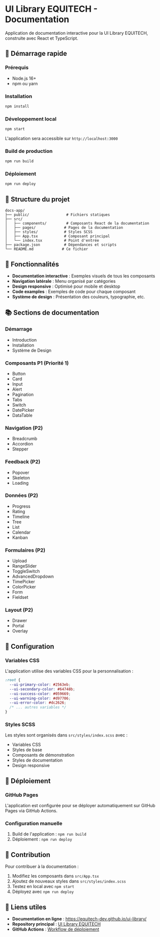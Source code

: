 # UI Library EQUITECH - Documentation

Application de documentation interactive pour la UI Library EQUITECH, construite avec React et TypeScript.

## 🚀 Démarrage rapide

### Prérequis
- Node.js 16+
- npm ou yarn

### Installation
```bash
npm install
```

### Développement local
```bash
npm start
```

L'application sera accessible sur `http://localhost:3000`

### Build de production
```bash
npm run build
```

### Déploiement
```bash
npm run deploy
```

## 📁 Structure du projet

```
docs-app/
├── public/                 # Fichiers statiques
├── src/
│   ├── components/         # Composants React de la documentation
│   ├── pages/             # Pages de la documentation
│   ├── styles/            # Styles SCSS
│   ├── App.tsx            # Composant principal
│   └── index.tsx          # Point d'entrée
├── package.json           # Dépendances et scripts
└── README.md             # Ce fichier
```

## 🎨 Fonctionnalités

- **Documentation interactive** : Exemples visuels de tous les composants
- **Navigation latérale** : Menu organisé par catégories
- **Design responsive** : Optimisé pour mobile et desktop
- **Code examples** : Exemples de code pour chaque composant
- **Système de design** : Présentation des couleurs, typographie, etc.

## 📚 Sections de documentation

### Démarrage
- Introduction
- Installation
- Système de Design

### Composants P1 (Priorité 1)
- Button
- Card
- Input
- Alert
- Pagination
- Tabs
- Switch
- DatePicker
- DataTable

### Navigation (P2)
- Breadcrumb
- Accordion
- Stepper

### Feedback (P2)
- Popover
- Skeleton
- Loading

### Données (P2)
- Progress
- Rating
- Timeline
- Tree
- List
- Calendar
- Kanban

### Formulaires (P2)
- Upload
- RangeSlider
- ToggleSwitch
- AdvancedDropdown
- TimePicker
- ColorPicker
- Form
- Fieldset

### Layout (P2)
- Drawer
- Portal
- Overlay

## 🔧 Configuration

### Variables CSS
L'application utilise des variables CSS pour la personnalisation :

```css
:root {
  --ui-primary-color: #2563eb;
  --ui-secondary-color: #64748b;
  --ui-success-color: #059669;
  --ui-warning-color: #d97706;
  --ui-error-color: #dc2626;
  /* ... autres variables */
}
```

### Styles SCSS
Les styles sont organisés dans `src/styles/index.scss` avec :
- Variables CSS
- Styles de base
- Composants de démonstration
- Styles de documentation
- Design responsive

## 🚀 Déploiement

### GitHub Pages
L'application est configurée pour se déployer automatiquement sur GitHub Pages via GitHub Actions.

### Configuration manuelle
1. Build de l'application : `npm run build`
2. Déploiement : `npm run deploy`

## 📝 Contribution

Pour contribuer à la documentation :

1. Modifiez les composants dans `src/App.tsx`
2. Ajoutez de nouveaux styles dans `src/styles/index.scss`
3. Testez en local avec `npm start`
4. Déployez avec `npm run deploy`

## 🔗 Liens utiles

- **Documentation en ligne** : https://equitech-dev.github.io/ui-library/
- **Repository principal** : [UI Library EQUITECH](../README.md)
- **GitHub Actions** : [Workflow de déploiement](../.github/workflows/deploy-docs-react.yml)
